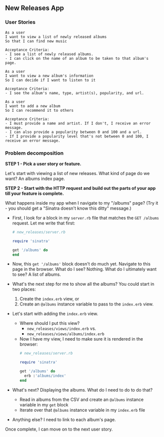 ## New Releases App

### User Stories

```no-highlight
As a user
I want to view a list of newly released albums
So that I can find new music

Acceptance Criteria:
- I see a list of newly released albums.
- I can click on the name of an album to be taken to that album's page.
```

```no-highlight
As a user
I want to view a new album's information
So I can decide if I want to listen to it

Acceptance Criteria:
- I see the album's name, type, artist(s), popularity, and url.
```

```no-highlight
As a user
I want to add a new album
So I can recommend it to others

Acceptance Criteria:
- I must provide a name and artist. If I don't, I receive an error message.
- I can also provide a popularity between 0 and 100 and a url.
- If I provide a popularity level that's not between 0 and 100, I receive an error message.
```

### Problem decomposition

**STEP 1 - Pick a user story or feature.**

Let's start with viewing a list of new releases. What kind of page do we want? An albums index page.

**STEP 2 - Start with the HTTP request and build out the parts of your app till your feature is complete.**

What happens inside my app when I navigate to my "/albums" page? (Try it - you should get a "Sinatra doesn't know this ditty" message.)

* First, I look for a block in my `server.rb` file that matches the `GET /albums` request. Let me write that first:

  ```ruby
  # new_releases/server.rb

  require 'sinatra'

  get '/albums' do
  end
  ```

* Now, this `get '/albums'` block doesn't do much yet. Navigate to this page in the browser. What do I see? Nothing. What do I ultimately want to see? A list of albums.

* What's the next step for me to show all the albums? You could start in two places:
  1. Create the `index.erb` view, or
  2. Create an `@albums` instance variable to pass to the `index.erb` view.

* Let's start with adding the `index.erb` view.
  - Where should I put this view?
    - `new_releases/views/index.erb` vs.
    - `new_releases/views/albums/index.erb`
  - Now I have my view, I need to make sure it is rendered in the browser:
    ```ruby
    # new_releases/server.rb

    require 'sinatra'

    get '/albums' do
      erb :'albums/index'
    end
    ```

* What's next? Displaying the albums. What do I need to do to do that?
  - Read in albums from the CSV and create an `@albums` instance variable in my `get` block
  - Iterate over that `@albums` instance variable in my `index.erb` file

* Anything else? I need to link to each album's page.

Once complete, I can move on to the next user story.


